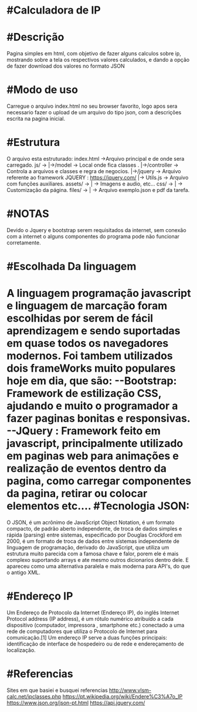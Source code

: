 #Calculadora de IP
=======================


#Descrição
=======================
 Pagina simples em html, com objetivo de fazer alguns calculos sobre ip, mostrando sobre a 
 tela os respectivos valores calculados, e dando a opção de fazer download dos valores 
 no formato JSON 
 
#Modo de uso
=======================
Carregue o arquivo index.html no seu browser favorito, logo apos sera necessario fazer o 
upload de um arquivo do tipo json, com a descrições escrita na pagina inicial.

#Estrutura
=======================
O arquivo esta estruturado:
  index.html ->Arquivo principal e de onde sera carregado.
  js/ -> |->/model -> Local onde fica classes .
         |->/controller -> Controla a arquivos e classes e regra de negocios. 
         |->/jquery -> Arquivo referente ao framework JQUERY : https://jquery.com/
         |-> Utils.js -> Arquivo com funções auxiliares.
  assets/ -> | -> Imagens e audio, etc...
  css/ -> | -> Customização da página.
  files/ -> | -> Arquivo exemplo.json e pdf da tarefa.
 
#NOTAS
=======================
  Devido o Jquery e bootstrap serem requisitados da internet, sem conexão com a internet 
  o alguns componentes do programa pode não funcionar corretamente.

#Escolhada Da linguagem 
=======================
  A linguagem programação javascript e linguagem de marcação foram escolhidas por serem 
    de fácil aprendizagem e sendo suportadas em quase todos os navegadores modernos.
  Foi tambem utilizados dois frameWorks muito populares hoje em dia, que são:
        --Bootstrap: Framework de estilização CSS, ajudando e muito o programador a fazer 
                     paginas bonitas e responsivas.
        --JQuery : Framework feito em javascript, principalmente utilizado em paginas web
                   para animações e realização de eventos dentro da pagina, como carregar
                   componentes da pagina, retirar ou colocar elementos etc....
#Tecnologia JSON:
======================= 
  O JSON, é um acrônimo de JavaScript Object Notation, é um formato compacto, de padrão 
  aberto independente,  de troca de dados simples e rápida (parsing) entre sistemas, 
  especificado por Douglas Crockford em 2000,  é um formato de troca de dados entre 
  sistemas independente de linguagem de programação, derivado do JavaScript, que 
  utiliza um estrutura muito parecida com a famosa chave e falor, porem ele é mais complexo
  suportando arrays e ate mesmo outros dicionarios dentro dele. E apareceu como uma 
  alternativa paralela e mais moderna para API's, do que o antigo XML.

#Endereço IP
=======================
  Um Endereço de Protocolo da Internet (Endereço IP), do inglês Internet Protocol address 
  (IP address), é um rótulo numérico atribuído a cada dispositivo (computador, impressora
  , smartphone etc.) conectado a uma rede de computadores que utiliza o   Protocolo de 
  Internet para comunicação.[1] Um endereço IP serve a duas funções principais: 
  identificação de interface de hospedeiro ou de rede e endereçamento de localização. 
    
 #Referencias
=======================
  Sites em que basiei e busquei referencias
  http://www.vlsm-calc.net/ipclasses.php
  https://pt.wikipedia.org/wiki/Endere%C3%A7o_IP
  https://www.json.org/json-pt.html
  https://api.jquery.com/
